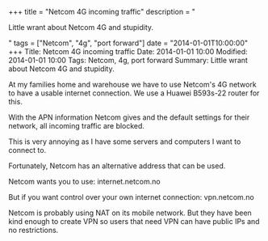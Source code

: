 +++
title = "Netcom 4G incoming traffic"
description = "<p>Little wrant about Netcom 4G and stupidity.</p>"
tags = ["Netcom", "4g", "port forward"]
date = "2014-01-01T10:00:00"
+++
Title: Netcom 4G incoming traffic
Date: 2014-01-01 10:00
Modified: 2014-01-01 10:00
Tags: Netcom, 4g, port forward
Summary: Little wrant about Netcom 4G and stupidity.

At my families home and warehouse we have to use Netcom's 4G network to have a usable internet connection. We use a Huawei B593s-22 router for this.

With the APN information Netcom gives and the default settings for their network, all incoming traffic are blocked.

This is very annoying as I have some servers and computers I want to connect to.

Fortunately, Netcom has an alternative address that can be used.

Netcom wants you to use:
    internet.netcom.no

But if you want control over your own internet connection:
    vpn.netcom.no

Netcom is probably using NAT on its mobile network. But they have been kind enough to create VPN so users that need VPN can have public IPs and no restrictions.
